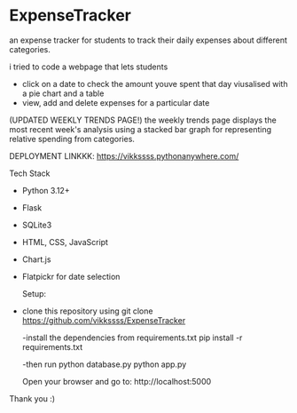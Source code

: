 # ExpenseTracker
an expense tracker for students to track their daily expenses about different categories.

i tried to code a webpage that lets students 

-  click on a date to check the amount youve spent that day viusalised with a pie chart and a table
-  view, add and delete expenses for a particular date

(UPDATED WEEKLY TRENDS PAGE!)
the weekly trends page displays the most recent week's analysis using a stacked bar graph for representing relative spending from categories.

DEPLOYMENT LINKKK: https://vikkssss.pythonanywhere.com/

Tech Stack
- Python 3.12+
- Flask
- SQLite3
- HTML, CSS, JavaScript
- Chart.js
- Flatpickr for date selection

  Setup:
- clone this repository using
  git clone https://github.com/vikkssss/ExpenseTracker

  -install the dependencies from requirements.txt
  pip install -r requirements.txt

  -then run
  python database.py
  python app.py

  Open your browser and go to: http://localhost:5000

  
Thank you :)

